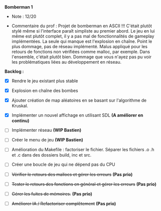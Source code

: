 **Bomberman 1**
- Note : 12/20

- Commentaire du prof :
Projet de bomberman en ASCII !!! C'était plutôt stylé même si l'interface paraît simpliste au premier abord. Le jeu en lui même est plutôt complet, il y a pas mal de fonctionnalités de gameplay implémentées. La seule qui manque est l'explosion en chaîne. Point le plus dommage, pas de réseau implémenté. Malus appliqué pour les retours de fonctions non vérifiées comme malloc, par exemple. Dans l'ensemble, c'était plutôt bien. Dommage que vous n'ayez pas pu voir les problématiques liées au développement en réseau.


**Backlog :**
- [x] Rendre le jeu existant plus stable
- [x] Explosion en chaîne des bombes
- [x] Ajouter création de map aléatoires en se basant sur l'algorithme de Kruskal.
- [x] Implémenter un nouvel affichage en utilisant SDL __(A améliorer en continu)__
- [ ] Implémenter réseau __(WIP Bastien)__
- [ ] Créer le menu de jeu __(WIP Bastien)__
- [ ] Amélioration du Makefile : factoriser le fichier. Séparer les fichiers .o .h et .c dans des dossiers build, inc et src.
- [ ] Créer une boucle de jeu qui ne dépend pas du CPU

- [ ] ~~Vérifier le retours des mallocs et gérer les erreurs~~ __(Pas prio)__
- [ ] ~~Tester le retours des fonctions en général et gérer les erreurs~~ __(Pas prio)__
- [ ] ~~Gérer les fuites de mémoires.~~ __(Pas prio)__
- [ ] ~~Améliorer IA / Refactoriser complêtement~~ __(Pas prio)__


